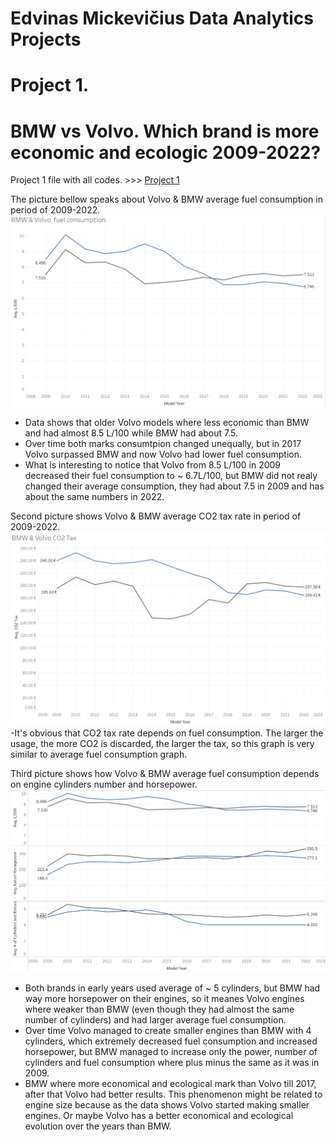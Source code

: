# Edvinas Mickevičius Data Analytics Projects
# Project 1.
# BMW vs Volvo. Which brand is more economic and ecologic 2009-2022?

Project 1 file with all codes. >>> [Project 1 ](https://bit.ly/3GpYNLj)

The picture bellow speaks about Volvo & BMW average fuel consumption in period of 2009-2022. 
![Picture1](/images/Consumption.png)
- Data shows that older Volvo models where less economic than BMW and had almost 8.5 L/100 while BMW had about 7.5.
- Over time both marks consumtpion changed unequally, but in 2017 Volvo surpassed BMW and now Volvo had lower fuel consumption.
-  What is interesting to notice that Volvo from 8.5 L/100 in 2009 decreased their fuel consumption to ~ 6.7L/100, but BMW did not realy changed their average consumption, they had about 7.5 in 2009 and has about the same numbers in 2022.

Second picture shows Volvo & BMW average CO2 tax rate in period of 2009-2022.
![](/images/CO2%20tax.png)
-It's obvious that CO2 tax rate depends on fuel consumption. The larger the usage, the more CO2 is discarded, the larger the tax, so this graph is very similar to average fuel consumption graph.

Third picture shows how Volvo & BMW average fuel consumption depends on engine cylinders number and horsepower.
![](/images/Dependency.png)
- Both brands in early years used average of ~ 5 cylinders, but BMW had way more horsepower on their engines, so it meanes Volvo engines where weaker than BMW (even though they had almost the same number of cylinders) and had larger average fuel consumption. 
- Over time Volvo managed to create smaller engines than BMW with 4 cylinders, which extremely decreased fuel consumption and increased horsepower, but BMW managed to increase only the power, number of cylinders and fuel consumption where plus minus the same as it was in 2009.
- BMW where more economical and ecological mark than Volvo till 2017, after that Volvo had better results. This phenomenon might be related to engine size because as the data shows Volvo started making smaller engines. Or maybe Volvo has a better economical and ecological evolution over the years than BMW.
